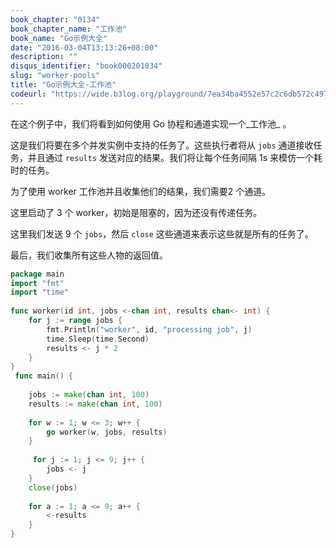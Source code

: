 ```yaml
---
book_chapter: "0134"
book_chapter_name: "工作池"
book_name: "Go示例大全"
date: "2016-03-04T13:13:26+08:00"
description: ""
disqus_identifier: "book000201034"
slug: "worker-pools"
title: "Go示例大全-工作池"
codeurl: "https://wide.b3log.org/playground/7ea34ba4552e57c2c6db572c497a2598.go"
---
```

 
在这个例子中，我们将看到如何使用 Go  协程和通道实现一个_工作池_ 。





这是我们将要在多个并发实例中支持的任务了。这些执行者将从 `jobs` 通道接收任务，并且通过 `results` 发送对应的结果。我们将让每个任务间隔 1s 来模仿一个耗时的任务。



为了使用 worker 工作池并且收集他们的结果，我们需要2 个通道。

这里启动了 3 个 worker，初始是阻塞的，因为还没有传递任务。

这里我们发送 9 个 `jobs`，然后 `close` 这些通道来表示这些就是所有的任务了。



最后，我们收集所有这些人物的返回值。
 

```go
package main  
import "fmt"
import "time"  
 
func worker(id int, jobs <-chan int, results chan<- int) {
    for j := range jobs {
        fmt.Println("worker", id, "processing job", j)
        time.Sleep(time.Second)
        results <- j * 2
    }
}  
 func main() {  
 
    jobs := make(chan int, 100)
    results := make(chan int, 100)  
 
    for w := 1; w <= 3; w++ {
        go worker(w, jobs, results)
    }  
 
     for j := 1; j <= 9; j++ {
        jobs <- j
    }
    close(jobs)  
 
    for a := 1; a <= 9; a++ {
        <-results
    }
}  
```
